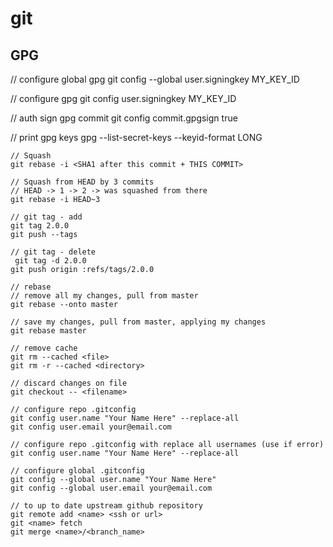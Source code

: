 # git

## GPG

// configure global gpg
git config --global user.signingkey MY_KEY_ID

// configure gpg
git config user.signingkey MY_KEY_ID

// auth sign gpg commit
git config commit.gpgsign true

// print gpg keys
gpg --list-secret-keys --keyid-format LONG

```git
// Squash
git rebase -i <SHA1 after this commit + THIS COMMIT>

// Squash from HEAD by 3 commits
// HEAD -> 1 -> 2 -> was squashed from there
git rebase -i HEAD~3

// git tag - add
git tag 2.0.0
git push --tags

// git tag - delete
 git tag -d 2.0.0
git push origin :refs/tags/2.0.0

// rebase
// remove all my changes, pull from master
git rebase --onto master

// save my changes, pull from master, applying my changes
git rebase master

// remove cache
git rm --cached <file>
git rm -r --cached <directory>

// discard changes on file
git checkout -- <filename>

// configure repo .gitconfig
git config user.name "Your Name Here" --replace-all
git config user.email your@email.com

// configure repo .gitconfig with replace all usernames (use if error)
git config user.name "Your Name Here" --replace-all

// configure global .gitconfig
git config --global user.name "Your Name Here"
git config --global user.email your@email.com

// to up to date upstream github repository
git remote add <name> <ssh or url>
git <name> fetch
git merge <name>/<branch_name>
```